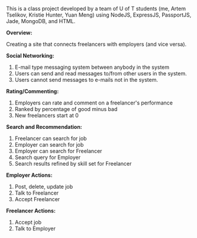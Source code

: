 This is a class project developed by a team of U of T students (me, Artem Tselikov, Kristie Hunter, Yuan Meng) using NodeJS, ExpressJS, PassportJS, Jade, MongoDB, and HTML. 

**Overview:**

Creating a site that connects freelancers with employers (and vice versa).

**Social Networking:**

1. E-mail type messaging system between anybody in the system
2. Users can send and read messages to/from other users in the system.
3. Users cannot send messages to e-mails not in the system.

**Rating/Commenting:**

1. Employers can rate and comment on a freelancer's performance
2. Ranked by percentage of good minus bad
3. New freelancers start at 0

**Search and Recommendation:**

1. Freelancer can search for job
2. Employer can search for job
3. Employer can search for Freelancer
4. Search query for Employer
5. Search results refined by skill set for Freelancer

**Employer Actions:**

1. Post, delete, update job
2. Talk to Freelancer
3. Accept Freelancer

**Freelancer Actions:**

1. Accept job
2. Talk to Employer

